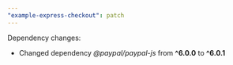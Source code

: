 ```yaml
---
"example-express-checkout": patch
---
```


Dependency changes:

- Changed dependency _@paypal/paypal-js_ from **^6.0.0** to **^6.0.1**
